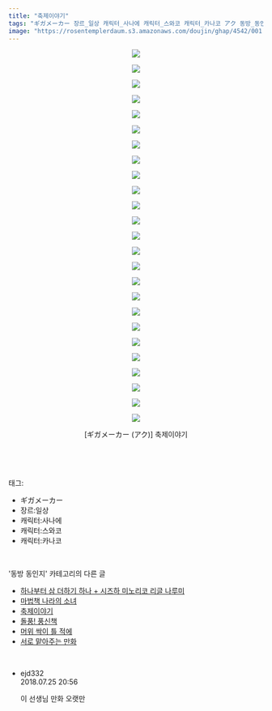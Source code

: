 ```yaml
---
title: "축제이야기"
tags: "ギガメーカー 장르_일상 캐릭터_사나에 캐릭터_스와코 캐릭터_카나코 アク 동방_동인지"
image: "https://rosentemplerdaum.s3.amazonaws.com/doujin/ghap/4542/001.jpg"
---
```

<div class="article">
<p style="text-align: center; clear: none; float: none;"><img src="{{ site.imgserver10 }}/ghap/4542/001.jpg"/></p>
<p style="text-align: center; clear: none; float: none;"><img src="{{ site.imgserver10 }}/ghap/4542/002.jpg"/></p>
<p style="text-align: center; clear: none; float: none;"><img src="{{ site.imgserver10 }}/ghap/4542/003.jpg"/></p>
<p style="text-align: center; clear: none; float: none;"><img src="{{ site.imgserver10 }}/ghap/4542/004.jpg"/></p>
<p style="text-align: center; clear: none; float: none;"><img src="{{ site.imgserver10 }}/ghap/4542/005.jpg"/></p>
<p style="text-align: center; clear: none; float: none;"><img src="{{ site.imgserver10 }}/ghap/4542/006.jpg"/></p>
<p style="text-align: center; clear: none; float: none;"><img src="{{ site.imgserver10 }}/ghap/4542/007.jpg"/></p>
<p style="text-align: center; clear: none; float: none;"><img src="{{ site.imgserver10 }}/ghap/4542/008.jpg"/></p>
<p style="text-align: center; clear: none; float: none;"><img src="{{ site.imgserver10 }}/ghap/4542/009.jpg"/></p>
<p style="text-align: center; clear: none; float: none;"><img src="{{ site.imgserver10 }}/ghap/4542/010.jpg"/></p>
<p style="text-align: center; clear: none; float: none;"><img src="{{ site.imgserver10 }}/ghap/4542/011.jpg"/></p>
<p style="text-align: center; clear: none; float: none;"><img src="{{ site.imgserver10 }}/ghap/4542/012.jpg"/></p>
<p style="text-align: center; clear: none; float: none;"><img src="{{ site.imgserver10 }}/ghap/4542/013.jpg"/></p>
<p style="text-align: center; clear: none; float: none;"><img src="{{ site.imgserver10 }}/ghap/4542/014.jpg"/></p>
<p style="text-align: center; clear: none; float: none;"><img src="{{ site.imgserver10 }}/ghap/4542/015.jpg"/></p>
<p style="text-align: center; clear: none; float: none;"><img src="{{ site.imgserver10 }}/ghap/4542/016.jpg"/></p>
<p style="text-align: center; clear: none; float: none;"><img src="{{ site.imgserver10 }}/ghap/4542/017.jpg"/></p>
<p style="text-align: center; clear: none; float: none;"><img src="{{ site.imgserver10 }}/ghap/4542/018.jpg"/></p>
<p style="text-align: center; clear: none; float: none;"><img src="{{ site.imgserver10 }}/ghap/4542/019.jpg"/></p>
<p style="text-align: center; clear: none; float: none;"><img src="{{ site.imgserver10 }}/ghap/4542/020.jpg"/></p>
<p style="text-align: center; clear: none; float: none;"><img src="{{ site.imgserver10 }}/ghap/4542/021.jpg"/></p>
<p style="text-align: center; clear: none; float: none;"><img src="{{ site.imgserver10 }}/ghap/4542/022.jpg"/></p>
<p style="text-align: center; clear: none; float: none;"><img src="{{ site.imgserver10 }}/ghap/4542/023.jpg"/></p>
<p style="text-align: center; clear: none; float: none;"><img src="{{ site.imgserver10 }}/ghap/4542/024.jpg"/></p>
<p style="text-align: center; clear: none; float: none;"><img src="{{ site.imgserver10 }}/ghap/4542/025.jpg"/></p>
<p style="text-align: center; clear: none; float: none;">[ギガメーカー (アク)] 축제이야기</p>
<p><br/></p>
</div><br/>
<div class="tagTrail">
<p>태그: </p>
<ul>
<li>ギガメーカー</li>
<li>장르:일상</li>
<li>캐릭터:사나에</li>
<li>캐릭터:스와코</li>
<li>캐릭터:카나코</li>
</ul>
</div><br/>
<div class="another">
<p>'동방 동인지' 카테고리의 다른 글</p>
<ul>
<li><a href="/ghap_4544">하나부터 삼 더하기 하나 + 시즈하 미노리코 리글 나루미</a></li>
<li><a href="/ghap_4543">마법책 나라의 소녀</a></li>
<li><a href="/ghap_4542">축제이야기</a></li>
<li><a href="/ghap_4541">돌풍! 풍신책</a></li>
<li><a href="/ghap_4538">머위 싹이 틀 적에</a></li>
<li><a href="/ghap_4537">서로 맡아주는 만화</a></li>
</ul>
</div><br/>
<div class="cb_module cb_fluid">
<div class="cb_wrt cb_profile">
<div class="comment">
<ul>
<li class="cb_thumb_off" id="comment15293712">
<div class="cb_comment_area">
<div class="cb_info_area">
<div class="cb_section">
<span class="cb_nick_name">ejd332</span>
</div>
<div class="cb_section">
<span class="cb_date">2018.07.25 20:56 </span>
</div>
</div>
<div class="cb_dsc_comment">
<p class="cb_dsc">
											이 선생님 만화 오랫만
										</p>
</div>
</div></li>
</ul>
</div>
</div><!-- commentList close -->
</div><br/>
